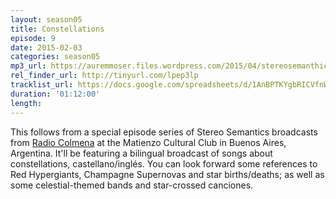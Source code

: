 ```yaml
---
layout: season05
title: Constellations
episode: 9
date: 2015-02-03
categories: season05
mp3_url: https://auremmoser.files.wordpress.com/2015/04/stereosemanthics-episode-09.mp3
rel_finder_url: http://tinyurl.com/lpep3lp
tracklist_url: https://docs.google.com/spreadsheets/d/1AnBPTKYgbRICVfnWy8lh2XAfNTw8cQFm6TVHdbUXQa0/edit#gid=1135304021
duration: '01:12:00'
length:
---
```


This follows from a special episode series of Stereo Semantics broadcasts from [Radio Colmena](http://www.radiocolmena.com.ar/) at the Matienzo Cultural Club in Buenos Aires, Argentina. It'll be featuring a bilingual broadcast of songs about constellations, castellano/inglés. You can look forward some references to Red Hypergiants, Champagne Supernovas and star births/deaths; as well as some celestial-themed bands and star-crossed canciones.
